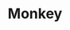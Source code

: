 ---
layout: post
title: Monkey
image: /images/posts/monkey/monkey.png
description: Above is the monkey I drew in SVG for the [Purple Monkey Game Jam](http://purplemonkeygamejam.com/). Check it out if you are in the Boston area and love building games!
year: 2014
---